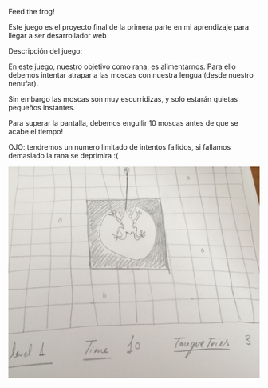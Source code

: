 Feed the frog!

Este juego es el proyecto final de la primera parte en mi aprendizaje para llegar a ser desarrollador web

Descripción del juego:

En este juego, nuestro objetivo como rana, es alimentarnos. Para ello debemos intentar atrapar a las moscas con nuestra lengua (desde nuestro nenufar).

Sin embargo las moscas son muy escurridizas, y solo estarán quietas pequeños instantes.

Para superar la pantalla, debemos engullir 10 moscas antes de que se acabe el tiempo!

OJO: tendremos un numero limitado de intentos fallidos, si fallamos demasiado la rana se deprimira :(

![Boceto Inicial](img/boceto.png "Boceto Inicial")
